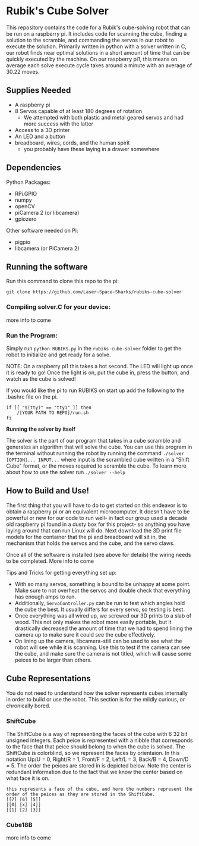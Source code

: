 # Rubik's Cube Solver

This repository contains the code for a Rubik's cube-solving robot that can be run on a raspberry pi. It includes code for scanning the cube, finding a solution to the scramble, and commanding the servos in our robot to execute the solution. Primarily written in python with a solver written in C, our robot finds near optimal solutions in a short amount of time that can be quickly executed by the machine. On our raspberry pi1, this means on average each solve execute cycle takes around a minute with an average of 30.22 moves. 

## Supplies Needed
- A raspberry pi
- 8 Servos capable of at least 180 degrees of rotation
  - We attempted with both plastic and metal geared servos and had more success with the latter
- Access to a 3D printer
- An LED and a button 
- breadboard, wires, cords, and the human spirit
  - you probably have these laying in a drawer somewhere
 
## Dependencies
Python Packages:
  - RPi.GPIO
  - numpy
  - openCV
  - piCamera 2 (or libcamera)
  - gpiozero

Other software needed on Pi:
  - pigpio
  - libcamera (or PiCamera 2)

## Running the software
Run this command to clone this repo to the pi:

```git clone https://github.com/Laser-Space-Sharks/rubiks-cube-solver```

### Compiling solver.C for your device:
more info to come

### Run the Program:
Simply run ``python RUBIKS.py`` in the ``rubiks-cube-solver`` folder to get the robot to initialize and get ready for a solve. 

NOTE: On a raspberry pi1 this takes a hot second. The LED will light up once it is ready to go! Once the light is on, put the cube in, press the button, and watch as the cube is solved!

If you would like the pi to run RUBIKS on start up add the following to the .bashrc file on the pi. 

```
if [[ "$(tty)" == "tty1" ]] then
    /[YOUR PATH TO REPO]/run.sh
fi
```

**Running the solver by itself**

The solver is the part of our program that takes in a cube scramble and generates an algorithm that will solve the cube. You can use this program in the terminal without running the robot by running the command ``./solver [OPTION]... INPUT...`` where input is the scrambled cube written in a "Shift Cube" format, or the moves required to scramble the cube. To learn more about how to use the solver run ``./solver --help``

## How to Build and Use!
The first thing that you will have to do to get started on this endeavor is to obtain a raspberry pi or an equivalent microcomputer. It doesn't have to be powerful or new for our code to run well- in fact our group used a decade old raspberry pi found in a dusty box for this project- so anything you have laying around that can run Linux will do. Next download the 3D print file models for the container that the pi and breadboard will sit in, the mechanism that holds the servos and the cube, and the servo claws.

Once all of the software is installed (see above for details) the wiring needs to be completed. More info to come

Tips and Tricks for getting everything set up:
  - With so many servos, something is bound to be unhappy at some point. Make sure to not overheat the servos and double check that everything has enough amps to run. 
  - Additionally, ``ServoController.py`` can be run to test which angles hold the cube the best. It usually differs for every servo, so testing is best. 
  - Once everything was all wired up, we screwed our 3D prints to a slab of wood. This not only makes the robot more easily portable, but it drastically decreased the amount of time that we had to spend lining the camera up to make sure it could see the cube effectively.
  - On lining up the camera, libcamera-still can be used to see what the robot will see while it is scanning. Use this to test if the camera can see the cube, and make sure the camera is not titled, which will cause some peices to be larger than others. 

## Cube Representations
You do not need to understand how the solver represents cubes internally in order to build or use the robot. This section is for the mildly curious, or chronically bored.

### ShiftCube
The ShiftCube is a way of representing the faces of the cube with 6 32 bit unsigned integers. Each peice is represented with a nibble that corresponds to the face that that peice should belong to when the cube is solved. The ShiftCube is colorblind, so we represent the faces by orientaion. In this notation Up/U = 0, Right/R = 1, Front/F = 2, Left/L = 3, Back/B = 4, Down/D = 5. The order the peices are stored in is depicted below. Note the center is redundant information due to the fact that we know the center based on what face it is on. 

```
this represents a face of the cube, and here the numbers represent the order of the peices as they are stored in the ShiftCube.
[[7] [6] [5]]
[[0] [x] [4]]
[[1] [2] [3]]
```

### Cube18B
more info to come

